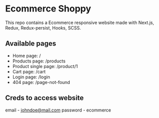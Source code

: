 # Ecommerce Shoppy
This repo contains a Ecommerce responsive website made with Next.js, Redux, Redux-persist, Hooks, SCSS.

## Available pages

- Home page: /
- Products page: /products
- Product single page: /product/1
- Cart page: /cart
- Login page: /login
- 404 page: /page-not-found

## Creds to access website
email - johndoe@mail.com
password - ecommerce